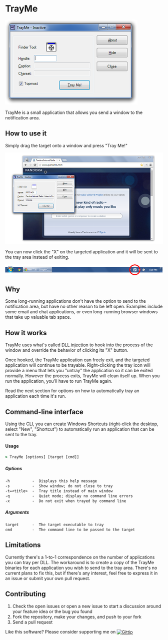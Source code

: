 TrayMe
======

![TrayMe Screenshot](Graphics/Screenshot-01.png)

TrayMe is a small application that allows you send a window to the notification area.


How to use it
-------------

Simply drag the target onto a window and press "Tray Me!"

![TrayMe Target Screenshot](Graphics/Screenshot-02.png)

You can now click the "X" on the targeted application and it will be sent to
the tray area instead of exiting.

![TrayMe Tray Screenshot](Graphics/Screenshot-03.png)


Why
---

Some long-running applications don't have the option to send to the notification area, but
have no other reason to be left open. Examples include some email and chat applications,
or even long-running browser windows that take up valuable tab space.


How it works
------------

TrayMe uses what's called [DLL injection](http://en.wikipedia.org/wiki/DLL_injection) to
hook into the process of the window and override the behavior of clicking its "X" button.

Once hooked, the TrayMe application can freely exit, and the targeted application
will continue to be trayable. Right-clicking the tray icon will provide a menu that
lets you "untray" the application so it can be exited normally. However the process exits,
TrayMe will clean itself up. When you run the application, you'll have to run TrayMe again.

Read the next section for options on how to automatically tray an application each time it's run.


Command-line interface
----------------------

Using the CLI, you can create Windows Shortcuts (right-click the desktop, select "New",
"Shortcut") to automatically run an application that can be sent to the tray.

#### Usage

```bat
> TrayMe [options] [target [cmd]]
```

##### Options

```
-h          -  Displays this help message
-s          -  Show window; do not close to tray
-t=<title>  -  Tray title instead of main window
-q          -  Quiet mode; display no command line errors
-x          -  Do not exit when trayed by command line
```

##### Arguments

```
target      -  The target executable to tray
cmd         -  The command line to be passed to the target
```


Limitations
-----------

Currently there's a 1-to-1 correspondence on the number of applications you
can tray per DLL. The workaround is to create a copy of the TrayMe binaries for
each application you wish to send to the tray area. There's no current plans to
fix this, but if there's any interest, feel free to express it in an issue or
submit your own pull request.


Contributing
------------

1. Check the open issues or open a new issue to start a discussion around
   your feature idea or the bug you found
2. Fork the repository, make your changes, and push to your fork
3. Send a pull request

Like this software? Please consider supporting me on
<a href="http://gittip.com/joeyespo" title="Thank you!">
  <img align="center" style="margin-bottom:1px" src="http://joeyespo.com/images/gittip-button.png" alt="Gittip">
</a>
